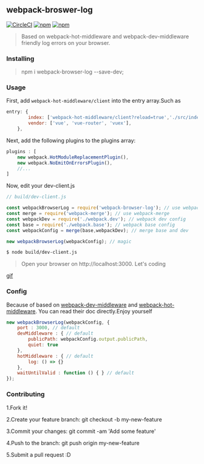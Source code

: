 ## webpack-broswer-log
[![CircleCI](https://img.shields.io/circleci/project/github/MeCKodo/webpack-browser-log.svg)](https://circleci.com/gh/MeCKodo/webpack-browser-log) [![npm](https://img.shields.io/npm/v/webpack-browser-log.svg)](https://www.npmjs.com/package/webpack-browser-log) [![npm](https://img.shields.io/npm/dt/webpack-browser-log.svg)](https://www.npmjs.com/package/webpack-browser-log)

> Based on webpack-hot-middleware and webpack-dev-middleware friendly log errors on your browser.

### Installing

> npm i webpack-browser-log --save-dev;

### Usage

First, add `webpack-hot-middleware/client` into the entry array.Such as
```javascript
entry: {
		index: ['webpack-hot-middleware/client?reload=true','./src/index.js'],
		vendor: ['vue', 'vue-router', 'vuex'],
	},
```

Next, add the following plugins to the plugins array:
```javascript
plugins : [
	new webpack.HotModuleReplacementPlugin(),
	new webpack.NoEmitOnErrorsPlugin(),
	//...
]
```

Now, edit your dev-client.js
```javascript
// build/dev-client.js

const webpackBrowserLog = require('webpack-browser-log'); // use webpack-browser-log
const merge = require('webpack-merge'); // use webpack-merge
const webpackDev = require('./webpack.dev'); // webpack dev config
const base = require('./webpack.base'); // webpack base config
const webpackConfig = merge(base,webpackDev); // merge base and dev

new webpackBrowserLog(webpackConfig); // magic

```

```bash
$ node build/dev-client.js
```

> Open your browser on http://localhost:3000. Let's coding


[gif](./webpack-browser-log.gif)


### Config

Because of based on [webpack-dev-middleware](https://github.com/webpack/webpack-dev-middleware#usage) and [webpack-hot-middleware](https://github.com/glenjamin/webpack-hot-middleware#config). You can read their doc directly.Enjoy yourself

```javascript
new webpackBrowserLog(webpackConfig, {
	port : 3000, // default
	devMiddleware : { // default
		publicPath: webpackConfig.output.publicPath,
		quiet: true
	},
	hotMiddleware : { // default
		log: () => {}
	},
	waitUntilValid : function () { } // default
});

```

### Contributing

1.Fork it!

2.Create your feature branch: git checkout -b my-new-feature

3.Commit your changes: git commit -am 'Add some feature'

4.Push to the branch: git push origin my-new-feature

5.Submit a pull request :D
